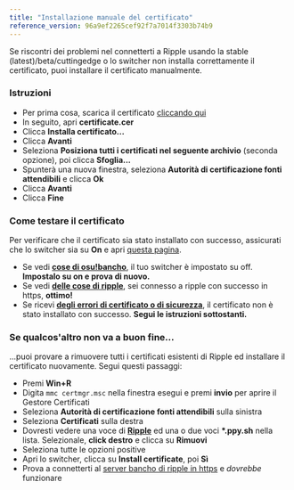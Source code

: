 ```yaml
---
title: "Installazione manuale del certificato"
reference_version: 96a9ef2265cef92f7a7014f3303b74b9
---
```

Se riscontri dei problemi nel connetterti a Ripple usando la stable (latest)/beta/cuttingedge o lo switcher non installa correttamente il certificato, puoi installare il certificato manualmente.

### Istruzioni
- Per prima cosa, scarica il certificato [cliccando qui](https://git.zxq.co/ripple/ripple-server-switcher/raw/master/RippleServerSwitcher/Resources/certificate.cer)
- In seguito, apri **certificate.cer**
- Clicca **Installa certificato...**
- Clicca **Avanti**
- Seleziona **Posiziona tutti i certificati nel seguente archivio** (seconda opzione), poi clicca **Sfoglia...**
- Spunterà una nuova finestra, seleziona **Autorità di certificazione fonti attendibili** e clicca **Ok**
- Clicca **Avanti**
- Clicca **Fine**

### Come testare il certificato
Per verificare che il certificato sia stato installato con successo, assicurati che lo switcher sia su **On** e apri [questa pagina](https://c.ppy.sh).  

- Se vedi **[cose di osu!bancho](http://y.zxq.co/ubfzty.png)**, il tuo switcher è impostato su off. **Impostalo su on e prova di nuovo.**  
- Se vedi **[delle cose di ripple](http://y.zxq.co/zphobw.png)**, sei connesso a ripple con successo in https, **ottimo!**  
- Se ricevi **[degli errori di certificato o di sicurezza](http://y.zxq.co/reaueu.png)**, il certificato non è stato installato con successo. **Segui le istruzioni sottostanti.**  

### Se qualcos'altro non va a buon fine...
...puoi provare a rimuovere tutti i certificati esistenti di Ripple ed installare il certificato nuovamente. Segui questi passaggi:

- Premi **Win+R**  
- Digita `mmc certmgr.msc` nella finestra esegui e premi **invio** per aprire il Gestore Certificati  
- Seleziona **Autorità di certificazione fonti attendibili** sulla sinistra  
- Seleziona **Certificati** sulla destra  
- Dovresti vedere una voce di **[Ripple](http://y.zxq.co/bbyxev.png)** ed una o due voci **\*.ppy.sh** nella lista. Selezionale, **click destro** e clicca su **Rimuovi**  
- Seleziona tutte le opzioni positive  
- Apri lo switcher, clicca su **Install certificate**, poi **Sì**  
- Prova a connetterti al [server bancho di ripple in https](https://c.ppy.sh/) e _dovrebbe_ funzionare

